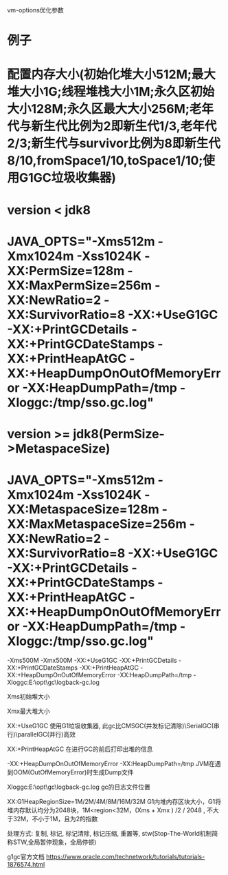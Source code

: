 vm-options优化参数

# 例子

# 配置内存大小(初始化堆大小512M;最大堆大小1G;线程堆栈大小1M;永久区初始大小128M;永久区最大大小256M;老年代与新生代比例为2即新生代1/3,老年代2/3;新生代与survivor比例为8即新生代8/10,fromSpace1/10,toSpace1/10;使用G1GC垃圾收集器)

# version < jdk8
# JAVA_OPTS="-Xms512m -Xmx1024m -Xss1024K -XX:PermSize=128m -XX:MaxPermSize=256m -XX:NewRatio=2 -XX:SurvivorRatio=8 -XX:+UseG1GC -XX:+PrintGCDetails -XX:+PrintGCDateStamps -XX:+PrintHeapAtGC -XX:+HeapDumpOnOutOfMemoryError -XX:HeapDumpPath=/tmp -Xloggc:/tmp/sso.gc.log"

# version >= jdk8(PermSize->MetaspaceSize)
# JAVA_OPTS="-Xms512m -Xmx1024m -Xss1024K -XX:MetaspaceSize=128m -XX:MaxMetaspaceSize=256m -XX:NewRatio=2 -XX:SurvivorRatio=8 -XX:+UseG1GC -XX:+PrintGCDetails -XX:+PrintGCDateStamps -XX:+PrintHeapAtGC -XX:+HeapDumpOnOutOfMemoryError -XX:HeapDumpPath=/tmp -Xloggc:/tmp/sso.gc.log"



-Xms500M -Xmx500M -XX:+UseG1GC -XX:+PrintGCDetails -XX:+PrintGCDateStamps -XX:+PrintHeapAtGC -XX:+HeapDumpOnOutOfMemoryError -XX:HeapDumpPath=/tmp -Xloggc:E:\opt\gc\logback-gc.log

Xms初始堆大小

Xmx最大堆大小

XX:+UseG1GC 使用G1垃圾收集器, 此gc比CMSGC(并发标记清除)\SerialGC(串行)\parallelGC(并行)高效

XX:+PrintHeapAtGC 在进行GC的前后打印出堆的信息

-XX:+HeapDumpOnOutOfMemoryError -XX:HeapDumpPath=/tmp JVM在遇到OOM(OutOfMemoryError)时生成Dump文件

Xloggc:E:\opt\gc\logback-gc.log gc的日志文件位置

XX:G1HeapRegionSize=1M/2M/4M/8M/16M/32M G1内堆内存区块大小，G1将堆内存默认均分为2048块，1M<region<32M，(Xms + Xmx ) /2 / 2048 , 不大于32M，不小于1M，且为2的指数

处理方式: 复制, 标记, 标记清除, 标记压缩, 重置等, stw(Stop-The-World机制简称STW,全局暂停现象，全局停顿)



g1gc官方文档
https://www.oracle.com/technetwork/tutorials/tutorials-1876574.html
